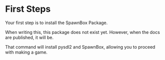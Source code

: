 # First Steps

Your first step is to install the SpawnBox Package.

When writing this, this package does not exist yet. However, when the docs are published, it will be.

That command will install pysdl2 and SpawnBox, allowing you to proceed with making a game.
